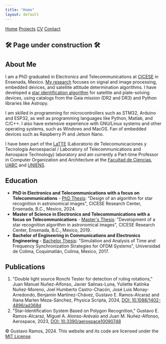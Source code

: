 ```yaml
---
title: "Home"
layout: default
---
```


<nav class="top-menu">
    <a href="./" class="menu-item">Home</a>
    <a href="./projects" class="menu-item">Projects</a>
    <a href="./cv" class="menu-item">CV</a>
    <a href="./contact" class="menu-item">Contact</a>
</nav>

## 🛠️ Page under construction 🛠️

## About Me
I am a PhD graduated in Electronics and Telecommunications at [CICESE](https://posgrados.cicese.mx) in Ensenada, Mexico. [My research](https://orcid.org/0000-0001-6387-4504) focuses on signal and image processing, embedded devices, and satellite attitude determination algorithms. I have developed a [star identification algorithm](https://doi.org/10.3390/aerospace10090748) for satellite and plate-solving devices, using catalogs from the Gaia mission (DR2 and DR3) and Python libraries like Astropy. 

I am skilled in programming for microcontrollers such as STM32, Arduino and ESP32, as well as programming languages like Python, Matlab, and C/C++. I also have extensive experience with GNU/Linux systems and other operating systems, such as Windows and MacOS. Fan of embedded devices such as Raspberry Pi and Jetson Nano.

I have been part of the [LaTTE](https://posgrados.cicese.mx/posgrado/laboratorio/62/8/2) (Laboratorio de Telecomunicaciones y Tecnología Aeroespacial / Laboratory of Telecommunications and Aerospace Technology) laboratory and am currently a Part-time Professor in Computer Organization and Architecture at the [Facultad de Ciencias, UABC](https://ciencias.ens.uabc.mx) and [UNIENS](https://universidaddeensenada.edu.mx). 

## Education
- **PhD in Electronics and Telecommunications with a focus on Telecommunications** - [PhD Thesis](http://cicese.repositorioinstitucional.mx/jspui/handle/1007/4161): "Design of an algorithm for star recognition in astronomical images", CICESE Research Center, Ensenada, B.C., Mexico, 2024.
- **Master of Science in Electronics and Telecommunications with a focus on Telecommunications** - [Master's Thesis](http://cicese.repositorioinstitucional.mx/jspui/handle/1007/3043): "Development of a star recognition algorithm in astronomical images", CICESE Research Center, Ensenada, B.C., Mexico, 2019.
- **Bachelor of Engineering in Communications and Electronics Engineering** - [Bachelor Thesis](https://drive.google.com/file/d/0BzshbjjcLOB7SVN1UG53bTM2T3c/view?resourcekey=0-9Ev2jk4JHAFqQ-kq89jTTQ): "Simulation and Analysis of Time and Frequency Synchronization Strategies for OFDM Systems", Universidad de Colima, Coquimatlán, Colima, Mexico, 2017.

## Publications
1. "Double light source Ronchi Tester for detection of ruling rotations," Juan Manuel Nuñez-Alfonso, Javier Salinas-Luna, Yuliette Katinka Nuñez-Moreno, Joel Humberto Castro-Chacón, José Luis Monay-Arredondo, Benjamín Martínez-Chávez, Gustavo E. Ramos-Alcaraz and Iliana Marlen Meza-Sánchez, Physica Scripta, 2024, [DOI: 10.1088/1402-4896/ad368d](https://iopscience.iop.org/article/10.1088/1402-4896/ad368d)
2. "Star-Identification System Based on Polygon Recognition," Gustavo E. Ramos-Alcaraz, Miguel A. Alonso-Arévalo and Juan M. Nuñez-Alfonso, Aerospace, 2023, [DOI: 10.3390/aerospace10090748](https://doi.org/10.3390/aerospace10090748)


© Gustavo Ramos, 2024. This website and its code are licensed under the [MIT License](https://github.com/ram-gus/ram-gus.github.io/blob/b183a711557e847ecbae8411612f9d8a42336eb9/LICENSE).
